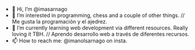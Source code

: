 - 👋 Hi, I’m @imasarnago
- 👀 I’m interested in programming, chess and a couple of other things.   // Me gusta la programación y el ajedrez.
- 🌱 I’m currently learning web development via different resources. Really loving it TBH.   // Aprendo desarrollo web a través de diferentes recursos.
- 📫 How to reach me: @imanolsarnago on insta. 

<!---
imasarnago/imasarnago is a ✨ special ✨ repository because its `README.md` (this file) appears on your GitHub profile.
You can click the Preview link to take a look at your changes.
--->
